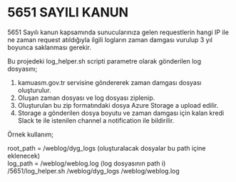 # 5651 SAYILI KANUN
5651 Sayılı kanun kapsamında sunucularınıza gelen requestlerin hangi IP ile ne zaman request atıldığıyla ilgili logların zaman damgası vurulup 3 yıl boyunca saklanması gerekir.

Bu projedeki log_helper.sh scripti parametre olarak gönderilen log dosyasını;
1. kamuasm.gov.tr servisine göndererek zaman damgası dosyası oluşturulur.
2. Oluşan zaman dosyası ve log dosyası ziplenip.
3. Oluşturulan bu zip formatındaki dosya Azure Storage a upload edilir.
4. Storage a gönderilen dosya boyutu ve zaman damgası için kalan kredi Slack te ile istenilen channel a notification ile bildirilir.



Örnek kullanım;

root_path = /weblog/dyg_logs  (oluşturalacak dosyalar bu path içine eklenecek) <br />
log_path = /weblog/weblog.log (log dosyasının path i) <br />
/5651/log_helper.sh /weblog/dyg_logs /weblog/weblog.log